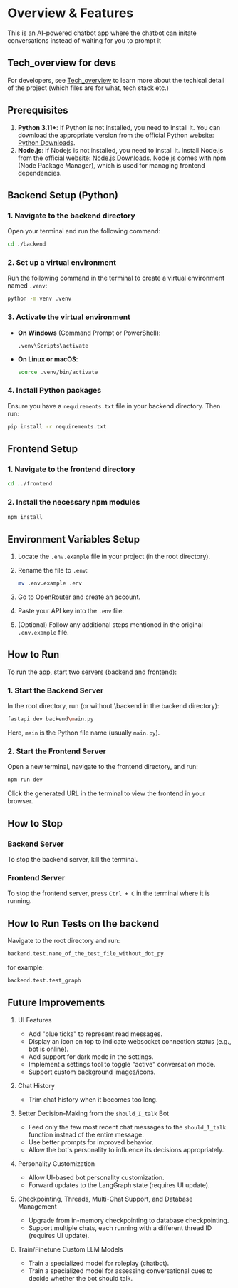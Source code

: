# Overview & Features

This is an AI-powered chatbot app where the chatbot can initate conversations instead of waiting for you to prompt it

## Tech_overview for devs

For developers, see [Tech_overview](README_tech_overview.md) to learn more about the techical detail of the project (which files are for what, tech stack etc.)

## Prerequisites

1. **Python 3.11+**: If Python is not installed, you need to install it. You can download the appropriate version from the official Python website: [Python Downloads](https://www.python.org/downloads/).
2. **Node.js**: If Nodejs is not installed, you need to install it. Install Node.js from the official website: [Node.js Downloads](https://nodejs.org/). Node.js comes with npm (Node Package Manager), which is used for managing frontend dependencies.

## Backend Setup (Python)

### 1. Navigate to the backend directory
Open your terminal and run the following command:

```bash
cd ./backend
```

### 2. Set up a virtual environment
Run the following command in the terminal to create a virtual environment named `.venv`:

```bash
python -m venv .venv
```

### 3. Activate the virtual environment

- **On Windows** (Command Prompt or PowerShell):

  ```plaintext
  .venv\Scripts\activate
  ```

- **On Linux or macOS**:

  ```bash
  source .venv/bin/activate
  ```

### 4. Install Python packages

Ensure you have a `requirements.txt` file in your backend directory. Then run:

```bash
pip install -r requirements.txt
```

## Frontend Setup

### 1. Navigate to the frontend directory

```bash
cd ../frontend
```

### 2. Install the necessary npm modules

```bash
npm install
```

## Environment Variables Setup

1. Locate the `.env.example` file in your project (in the root directory).
2. Rename the file to `.env`:

   ```bash
   mv .env.example .env
   ```

3. Go to [OpenRouter](https://openrouter.ai/) and create an account.
4. Paste your API key into the `.env` file.
5. (Optional) Follow any additional steps mentioned in the original `.env.example` file.

## How to Run

To run the app, start two servers (backend and frontend):

### 1. Start the Backend Server

In the root directory, run (or without \backend in the backend directory):

```bash
fastapi dev backend\main.py
```

Here, `main` is the Python file name (usually `main.py`). 

### 2. Start the Frontend Server

Open a new terminal, navigate to the frontend directory, and run:

```bash
npm run dev
```

Click the generated URL in the terminal to view the frontend in your browser.

## How to Stop

### Backend Server
To stop the backend server, kill the terminal.

### Frontend Server
To stop the frontend server, press `Ctrl + C` in the terminal where it is running.

## How to Run Tests on the backend
Navigate to the root directory and run:

```bash
backend.test.name_of_the_test_file_without_dot_py
```

for example:

```bash
backend.test.test_graph
```

## Future Improvements

1) UI Features
    - Add "blue ticks" to represent read messages.
    - Display an icon on top to indicate websocket connection status (e.g., bot is online).
    - Add support for dark mode in the settings.
    - Implement a settings tool to toggle "active" conversation mode.
    - Support custom background images/icons.

2) Chat History
    - Trim chat history when it becomes too long.

3) Better Decision-Making from the `should_I_talk` Bot
    - Feed only the few most recent chat messages to the `should_I_talk` function instead of the entire message.    
    -  Use better prompts for improved behavior.
    - Allow the bot's personality to influence its decisions appropriately.

4) Personality Customization
    - Allow UI-based bot personality customization.
    - Forward updates to the LangGraph state (requires UI update).

5) Checkpointing, Threads, Multi-Chat Support, and Database Management
    - Upgrade from in-memory checkpointing to database checkpointing.
    - Support multiple chats, each running with a different thread ID (requires UI update).

6) Train/Finetune Custom LLM Models
    - Train a specialized model for roleplay (chatbot).
    - Train a specialized model for assessing conversational cues to decide whether the bot should talk.

